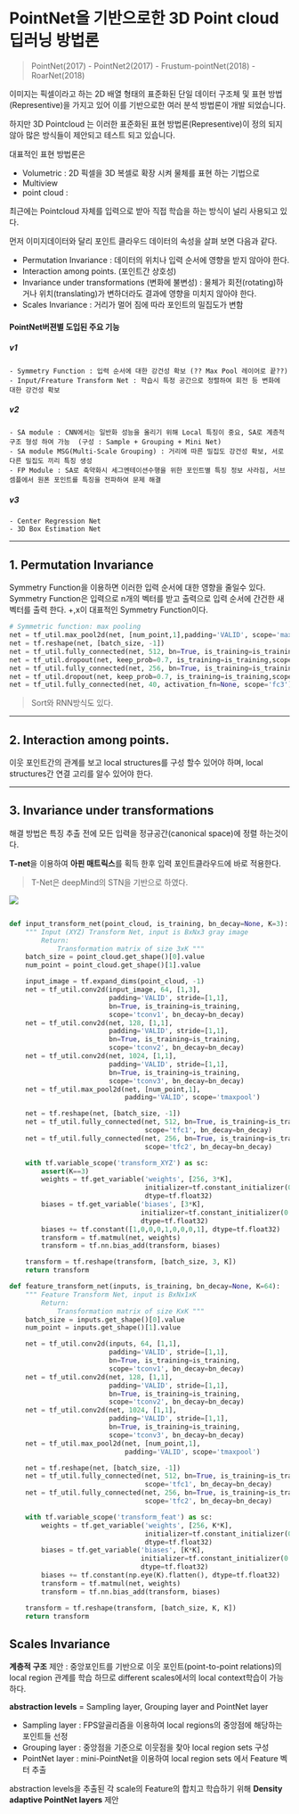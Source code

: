 # PointNet을 기반으로한 3D Point cloud 딥러닝 방법론 


> PointNet(2017) - PointNet2(2017) - Frustum-pointNet(2018) - RoarNet(2018)

이미지는 픽셀이라고 하는 2D 배열 형태의 표준화된 단일 데이터 구조체 및 표현 방법(Representive)을 가지고 있어 이를 기반으로한 여러 분석 방법론이 개발 되었습니다. 

하지만 3D Pointcloud 는 이러한 표준화된 표현 방법론(Representive)이 정의 되지 않아 많은 방식들이 제안되고 테스트 되고 있습니다. 

대표적인 표현 방법론은 
- Volumetric : 2D 픽셀을 3D 복셀로 확장 시켜 물체를 표현 하는 기법으로 
- Multiview 
- point cloud :

최근에는 Pointcloud 자체를 입력으로 받아 직접 학습을 하는 방식이 널리 사용되고 있다. 

먼저 이미지데이터와 달리 포인트 클라우드 데이터의 속성을 살펴 보면 다음과 같다. 
- Permutation Invariance : 데이터의 위치나 입력 순서에 영향을 받지 않아야 한다. 
- Interaction among points. (포인트간 상호성)
- Invariance under transformations (변화에 불변성) : 물체가 회전(rotating)하거나 위치(translating)가 변하더라도 결과에 영향을 미치지 않아야 한다. 
- Scales Invariance : 거리가 멀어 짐에 따라 포인트의 밀집도가 변함 


#### PointNet버젼별 도입된 주요 기능 
#####  v1
	- Symmetry Function : 입력 순서에 대한 강건성 확보 (?? Max Pool 레이어로 끝??)
    - Input/Freature Transform Net : 학습시 특정 공간으로 정렬하여 회전 등 변화에 대한 강건성 확보 

##### v2
    - SA module : CNN에서는 일반화 성능을 올리기 위해 Local 특징이 중요, SA로 계층적 구조 형성 하여 가능  (구성 : Sample + Grouping + Mini Net)
    - SA module MSG(Multi-Scale Grouping) : 거리에 따른 밀집도 강건성 확보, 서로 다른 밀집도 끼리 특징 생성  
    - FP Module : SA로 축약화시 세그멘테이션수행을 위한 포인트별 특징 정보 사라짐, 서브셈플에서 원폰 포인트를 특징을 전파하여 문제 해결 
   
##### v3 
    - Center Regression Net
    - 3D Box Estimation Net 

---

## 1. Permutation Invariance

Symmetry Function을 이용하면 이러한 입력 순서에 대한 영향을 줄일수 있다. Symmetry Function은 입력으로 n개의 벡터를 받고 출력으로 입력 순서에 간건한 새 벡터를 출력 한다. +,x이 대표적인 Symmetry Function이다. 


```python 
# Symmetric function: max pooling
net = tf_util.max_pool2d(net, [num_point,1],padding='VALID', scope='maxpool')
net = tf.reshape(net, [batch_size, -1])
net = tf_util.fully_connected(net, 512, bn=True, is_training=is_training,scope='fc1', bn_decay=bn_decay)
net = tf_util.dropout(net, keep_prob=0.7, is_training=is_training,scope='dp1')
net = tf_util.fully_connected(net, 256, bn=True, is_training=is_training,scope='fc2', bn_decay=bn_decay)
net = tf_util.dropout(net, keep_prob=0.7, is_training=is_training,scope='dp2')
net = tf_util.fully_connected(net, 40, activation_fn=None, scope='fc3')
```


> Sort와 RNN방식도 있다. 

---
## 2. Interaction among points.

이웃 포인트간의 관계를 보고 local structures를 구성 할수 있어야 하며, local structures간 연결 고리를 알수 있어야 한다. 




--- 

## 3. Invariance under transformations 

해결 방법은 특징 추출 전에 모든 입력을 정규공간(canonical space)에 정렬 하는것이다.

**T-net**을 이용하여 **아핀 매트릭스**를 획득 한후 입력 포인트클라우드에 바로 적용한다.



> T-Net은 deepMind의 STN을 기반으로 하였다. 

![](https://camo.githubusercontent.com/9a61e74fe903a0e0518376aa9a8607eb0963a95a/68747470733a2f2f692e696d6775722e636f6d2f4c5a69446631362e706e67)


```python 

def input_transform_net(point_cloud, is_training, bn_decay=None, K=3):
    """ Input (XYZ) Transform Net, input is BxNx3 gray image
        Return:
            Transformation matrix of size 3xK """
    batch_size = point_cloud.get_shape()[0].value
    num_point = point_cloud.get_shape()[1].value

    input_image = tf.expand_dims(point_cloud, -1)
    net = tf_util.conv2d(input_image, 64, [1,3],
                         padding='VALID', stride=[1,1],
                         bn=True, is_training=is_training,
                         scope='tconv1', bn_decay=bn_decay)
    net = tf_util.conv2d(net, 128, [1,1],
                         padding='VALID', stride=[1,1],
                         bn=True, is_training=is_training,
                         scope='tconv2', bn_decay=bn_decay)
    net = tf_util.conv2d(net, 1024, [1,1],
                         padding='VALID', stride=[1,1],
                         bn=True, is_training=is_training,
                         scope='tconv3', bn_decay=bn_decay)
    net = tf_util.max_pool2d(net, [num_point,1],
                             padding='VALID', scope='tmaxpool')

    net = tf.reshape(net, [batch_size, -1])
    net = tf_util.fully_connected(net, 512, bn=True, is_training=is_training,
                                  scope='tfc1', bn_decay=bn_decay)
    net = tf_util.fully_connected(net, 256, bn=True, is_training=is_training,
                                  scope='tfc2', bn_decay=bn_decay)

    with tf.variable_scope('transform_XYZ') as sc:
        assert(K==3)
        weights = tf.get_variable('weights', [256, 3*K],
                                  initializer=tf.constant_initializer(0.0),
                                  dtype=tf.float32)
        biases = tf.get_variable('biases', [3*K],
                                 initializer=tf.constant_initializer(0.0),
                                 dtype=tf.float32)
        biases += tf.constant([1,0,0,0,1,0,0,0,1], dtype=tf.float32)
        transform = tf.matmul(net, weights)
        transform = tf.nn.bias_add(transform, biases)

    transform = tf.reshape(transform, [batch_size, 3, K])
    return transform

def feature_transform_net(inputs, is_training, bn_decay=None, K=64):
    """ Feature Transform Net, input is BxNx1xK
        Return:
            Transformation matrix of size KxK """
    batch_size = inputs.get_shape()[0].value
    num_point = inputs.get_shape()[1].value

    net = tf_util.conv2d(inputs, 64, [1,1],
                         padding='VALID', stride=[1,1],
                         bn=True, is_training=is_training,
                         scope='tconv1', bn_decay=bn_decay)
    net = tf_util.conv2d(net, 128, [1,1],
                         padding='VALID', stride=[1,1],
                         bn=True, is_training=is_training,
                         scope='tconv2', bn_decay=bn_decay)
    net = tf_util.conv2d(net, 1024, [1,1],
                         padding='VALID', stride=[1,1],
                         bn=True, is_training=is_training,
                         scope='tconv3', bn_decay=bn_decay)
    net = tf_util.max_pool2d(net, [num_point,1],
                             padding='VALID', scope='tmaxpool')

    net = tf.reshape(net, [batch_size, -1])
    net = tf_util.fully_connected(net, 512, bn=True, is_training=is_training,
                                  scope='tfc1', bn_decay=bn_decay)
    net = tf_util.fully_connected(net, 256, bn=True, is_training=is_training,
                                  scope='tfc2', bn_decay=bn_decay)

    with tf.variable_scope('transform_feat') as sc:
        weights = tf.get_variable('weights', [256, K*K],
                                  initializer=tf.constant_initializer(0.0),
                                  dtype=tf.float32)
        biases = tf.get_variable('biases', [K*K],
                                 initializer=tf.constant_initializer(0.0),
                                 dtype=tf.float32)
        biases += tf.constant(np.eye(K).flatten(), dtype=tf.float32)
        transform = tf.matmul(net, weights)
        transform = tf.nn.bias_add(transform, biases)

    transform = tf.reshape(transform, [batch_size, K, K])
    return transform

```

## Scales Invariance 

**계층적 구조** 제안 : 중앙포인트를 기반으로 이웃 포인트(point-to-point relations)의 local region 관계를 학습 하므로  different scales에서의 local context학습이 가능하다. 

**abstraction levels** = Sampling layer, Grouping layer and PointNet layer
- Sampling layer : FPS알골리즘을 이용하여 local regions의 중앙점에 해당하는 포인트들 선정 
- Grouping layer : 중앙점을 기준으로 이웃점을 찾아 local region sets 구성 
- PointNet layer : mini-PointNet을 이용하여 local region sets 에서 Feature 벡터 추출 


abstraction levels을 추출된 각 scale의 Feature의 합치고 학습하기 위해 **Density adaptive PointNet layers** 제안




<!--stackedit_data:
eyJoaXN0b3J5IjpbOTE3NDcyMTMzXX0=
-->